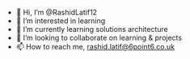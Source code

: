 - 👋 Hi, I’m @RashidLatif12
- 👀 I’m interested in learning
- 🌱 I’m currently learning solutions architecture
- 💞️ I’m looking to collaborate on learning & projects
- 📫 How to reach me, rashid.latif@6point6.co.uk

<!---
RashidLatif12/RashidLatif12 is a ✨ special ✨ repository because its `README.md` (this file) appears on your GitHub profile.
You can click the Preview link to take a look at your changes.
--->
